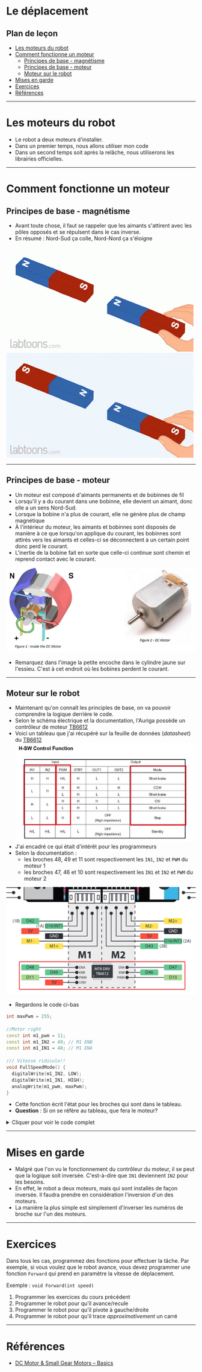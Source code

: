 # Le déplacement <!-- omit in toc -->

## Plan de leçon <!-- omit in toc -->
- [Les moteurs du robot](#les-moteurs-du-robot)
- [Comment fonctionne un moteur](#comment-fonctionne-un-moteur)
  - [Principes de base - magnétisme](#principes-de-base---magnétisme)
  - [Principes de base - moteur](#principes-de-base---moteur)
  - [Moteur sur le robot](#moteur-sur-le-robot)
- [Mises en garde](#mises-en-garde)
- [Exercices](#exercices)
- [Références](#références)


---

# Les moteurs du robot
- Le robot a deux moteurs d'installer.
- Dans un premier temps, nous allons utiliser mon code
- Dans un second temps soit après la relâche, nous utiliserons les librairies officielles.

---

# Comment fonctionne un moteur
## Principes de base - magnétisme
- Avant toute chose, il faut se rappeler que les aimants s'attirent avec les pôles opposés et se répulsent dans le cas inverse.
- En résumé : Nord-Sud ça colle, Nord-Nord ça s'éloigne

![](../img/magnetic-force.gif)
![](../img/physics-magnetic-force.gif)

---
## Principes de base - moteur
- Un moteur est composé d'aimants permanents et de bobinnes de fil
- Lorsqu'il y a du courant dans une bobinne, elle devient un aimant, donc elle a un sens Nord-Sud.
- Lorsque la bobine n'a plus de courant, elle ne génère plus de champ magnétique
- À l'intérieur du moteur, les aimants et bobinnes sont disposés de manière à ce que lorsqu'on applique du courant, les bobinnes sont attirés vers les aimants et celles-ci se déconnectent à un certain point donc perd le courant.
- L'inertie de la bobine fait en sorte que celle-ci continue sont chemin et reprend contact avec le courant.
  
![](../img/moteur_dc.jpg)

- Remarquez dans l'image la petite encoche dans le cylindre jaune sur l'essieu. C'est à cet endroit où les bobines perdent le courant.

---

## Moteur sur le robot
- Maintenant qu'on connaît les principles de base, on va pouvoir comprendre la logique derrière le code.
- Selon le schéma électrique et la documentation, l'Auriga possède un contrôleur de moteur [TB6612](https://learn.adafruit.com/adafruit-tb6612-h-bridge-dc-stepper-motor-driver-breakout)
- Voici un tableau que j'ai récupéré sur la feuille de données (*datasheet*) du [TB6612](https://cdn-shop.adafruit.com/datasheets/TB6612FNG_datasheet_en_20121101.pdf)
  ![](../img/tabelau_TB6612.jpg)
- J'ai encadré ce qui était d'intérêt pour les programmeurs
- Selon la documentation :
  - les broches 48, 49 et 11 sont respectivement les `IN1`, `IN2` et `PWM` du moteur 1
  - les broches 47, 46 et 10 sont respectivement les `IN1` et `IN2` et `PWM` du moteur 2

![Alt text](../img/moteur_pinout.png)

- Regardons le code ci-bas

```cpp
int maxPwm = 255;

//Motor right
const int m1_pwm = 11;
const int m1_IN2 = 49; // M1 ENB
const int m1_IN1 = 48; // M1 ENA

/// Vitesse ridicule!!
void FullSpeedMode() {
  digitalWrite(m1_IN2, LOW);
  digitalWrite(m1_IN1, HIGH);
  analogWrite(m1_pwm, maxPwm);
}
```

- Cette fonction écrit l'état pour les broches qui sont dans le tableau.
- **Question** : Si on se réfère au tableau, que fera le moteur?

<details><summary>Cliquer pour voir le code complet</summary>

```cpp
/**
 * @file         ranger_moteur_sans_librairie
 * @author       Nicolas Bourré
 * @version      V1.0
 * @date         2022/10/03
 * @description  this file is sample code for the mBot Ranger kit
 */

//enum State {DRIVING, TURN, STOP, MAX_STATE};
enum State {DRIVING, STOP, MAX_STATE};

State currentState = STOP;

long currentTime = 0;

long statePrevious = 0;
int stateDelay = 3000;

int maxPwm = 255;
int halfPwm = 125;
int turnPwm = 150;

//Motor Left
const int m1_pwm = 11;
const int m1_in1 = 48; // M1 ENA
const int m1_in2 = 49; // M1 ENB

//Motor Right
const int m2_pwm = 10;
const int m2_in1 = 47; // M2 ENA
const int m2_in2 = 46; // M2 ENB

void setup() {
  Serial.begin(9600);

  pinMode(m1_pwm, OUTPUT);  //We have to set PWM pin as output
  pinMode(m1_in2, OUTPUT);  //Logic pins are also set as output
  pinMode(m1_in1, OUTPUT);

  pinMode(m2_pwm, OUTPUT);  //We have to set PWM pin as output
  pinMode(m2_in2, OUTPUT);  //Logic pins are also set as output
  pinMode(m2_in1, OUTPUT);

  currentTime = millis();
}

void loop() {
  currentTime = millis();

  switch (currentState){
    case DRIVING:
      ReduceSpeed();
      break;
    case STOP:
      Stop();      
      break;
    default:
      currentState = STOP;
  }

  if (currentTime - statePrevious >=  stateDelay) {
    statePrevious = currentTime;    
    currentState = (currentState + 1) % MAX_STATE;
    Serial.print ("Entering state : ");
  }
}

void printState() {
  switch (currentState){
    case DRIVING:
      Serial.println ("DRIVING");
      break;
    case STOP:
      Serial.println ("STOPPED");
      break;
    default:
      Serial.println ("UNKNOWNED STATE");
  }  
}

void FullSpeedMode() {
  digitalWrite(m1_in2, LOW);
  digitalWrite(m1_in1, HIGH);
  analogWrite(m1_pwm, maxPwm);

  digitalWrite(m2_in2, HIGH);
  digitalWrite(m2_in1, LOW);
  analogWrite(m2_pwm, maxPwm);
}

void ReduceSpeed() {
  digitalWrite(m1_in2, LOW);
  digitalWrite(m1_in1, HIGH);
  analogWrite(m1_pwm, halfPwm);  //Set speed via PWM
  
  digitalWrite(m2_in2, HIGH);
  digitalWrite(m2_in1, LOW);
  analogWrite(m2_pwm, halfPwm);     //Set speed via PWM
}

void Stop() {
  analogWrite(m1_pwm, 0);
  analogWrite(m2_pwm, 0);
  Serial.println("Stop");
}

void TurnRight() {
  digitalWrite(m1_in2, LOW);
  digitalWrite(m1_in1, HIGH);
  analogWrite(m1_pwm, turnPwm);  //Set speed via PWM
  
  digitalWrite(m2_in2, LOW);
  digitalWrite(m2_in1, HIGH);
  analogWrite(m2_pwm, turnPwm);         //Set speed via PWM
}

```

</details>

---

# Mises en garde
- Malgré que l'on vu le fonctionnement du contrôleur du moteur, il se peut que la logique soit inversée. C'est-à-dire que `IN1` deviennent `IN2` pour les besoins.
- En effet, le robot a deux moteurs, mais qui sont installés de façon inversée. Il faudra prendre en considération l'inversion d'un des moteurs.
- La manière la plus simple est simplement d'inverser les numéros de broche sur l'un des moteurs.

---
# Exercices
Dans tous les cas, programmez des fonctions pour effectuer la tâche. Par exemple, si vous voulez que le robot avance, vous devez programmer une fonction `Forward` qui prend en paramètre la vitesse de déplacement.

Exemple : `void Forward(int speed)`

1. Programmer les exercices du cours précédent
2. Programmer le robot pour qu'il avance/recule
3. Programmer le robot pour qu'il pivote à gauche/droite
4. Programmer le robot pour qu'il trace *approximativement* un carré

---
# Références
- [DC Motor & Small Gear Motors – Basics ](https://islproducts.com/design-note/dc-motor-dc-gear-motor-basics/)
  
